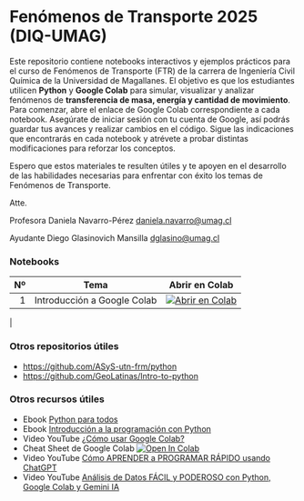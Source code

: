 # Fenómenos de Transporte 2025 (DIQ-UMAG)

Este repositorio contiene notebooks interactivos y ejemplos prácticos para el curso de Fenómenos de Transporte (FTR) de la carrera de Ingeniería Civil Química de la Universidad de Magallanes.
El objetivo es que los estudiantes utilicen **Python** y **Google Colab** para simular, visualizar y analizar fenómenos de **transferencia de masa, energía y cantidad de movimiento**.
Para comenzar, abre el enlace de Google Colab correspondiente a cada notebook. Asegúrate de iniciar sesión con tu cuenta de Google, así podrás guardar tus avances y realizar cambios en el código. Sigue las indicaciones que encontrarás en cada notebook y atrévete a probar distintas modificaciones para reforzar los conceptos.

Espero que estos materiales te resulten útiles y te apoyen en el desarrollo de las habilidades necesarias para enfrentar con éxito los temas de Fenómenos de Transporte. 


Atte.  

Profesora Daniela Navarro-Pérez [daniela.navarro@umag.cl](mailto:daniela.navarro@umag.cl)  

Ayudante Diego Glasinovich Mansilla [dglasino@umag.cl](mailto:dglasino@umag.cl)


### Notebooks
| Nº  | Tema                                  | Abrir en Colab |
|----:|---------------------------------------|----------------|
| 1   | Introducción a Google Colab  | [![Abrir en Colab](https://colab.research.google.com/assets/colab-badge.svg)](https://colab.research.google.com/drive/17uy0s5-kKQ8TW-ab6Ny48jwt33XN20F7?usp=sharing)
|


### Otros repositorios útiles
- https://github.com/ASyS-utn-frm/python
- https://github.com/GeoLatinas/Intro-to-python

### Otros recursos útiles
- Ebook [Python para todos](https://drive.google.com/file/d/0B5VsS3feMSSgNTU4OGJkZDktMjgzNy00NGNlLWFkYjUtYmQ1ZWI1NDBjOTVj/view?resourcekey=0-bAgfYp82Tah5u0Xaj7pGgQ)
- Ebook [Introducción a la programación con Python](https://ia802802.us.archive.org/34/items/IntroduccinALaProgramacinConPythonBecerra/Introducci%C3%B3n%20a%20la%20programaci%C3%B3n%20con%20Python%20-%20Becerra.pdf)
- Video YouTube [¿Cómo usar Google Colab?](https://youtu.be/GO5JY2OWnuI?si=DimOZJH6PvvesPrW)
- Cheat Sheet de Google Colab [![Open In Colab](https://colab.research.google.com/assets/colab-badge.svg)](https://colab.research.google.com/github/Tanu-N-Prabhu/Python/blob/master/Cheat_sheet_for_Google_Colab.ipynb)
- Video YouTube [Cómo APRENDER a PROGRAMAR RÁPIDO usando ChatGPT](https://youtu.be/NNFILURqLv8?si=5ycmY1NJQ78rMHNj)
- Video YouTube [Análisis de Datos FÁCIL y PODEROSO con Python, Google Colab y Gemini IA](https://youtu.be/6sTizI7BtgM?si=kTZZs2kk4PH-c4Eu)
